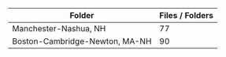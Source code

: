 | Folder                         |   Files / Folders |
|--------------------------------|-------------------|
| Manchester-Nashua, NH          |                77 |
| Boston-Cambridge-Newton, MA-NH |                90 |